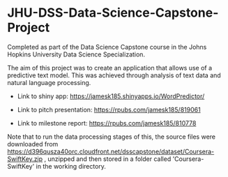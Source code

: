 # JHU-DSS-Data-Science-Capstone-Project

Completed as part of the Data Science Capstone course in the Johns Hopkins University Data Science Specialization.

The aim of this project was to create an application that allows use of a predictive text model. This was achieved through analysis of text data and natural language processing.

- Link to shiny app: https://jamesk185.shinyapps.io/WordPredictor/

- Link to pitch presentation: https://rpubs.com/jamesk185/819061

- Link to milestone report: https://rpubs.com/jamesk185/810778

Note that to run the data processing stages of this, the source files were downloaded from https://d396qusza40orc.cloudfront.net/dsscapstone/dataset/Coursera-SwiftKey.zip , unzipped and then stored in a folder called 'Coursera-SwiftKey' in the working directory.
